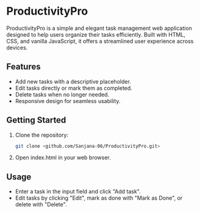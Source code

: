 # ProductivityPro

ProductivityPro is a simple and elegant task management web application designed to help users organize their tasks efficiently. Built with HTML, CSS, and vanilla JavaScript, it offers a streamlined user experience across devices.

## Features

- Add new tasks with a descriptive placeholder.
- Edit tasks directly or mark them as completed.
- Delete tasks when no longer needed.
- Responsive design for seamless usability.

## Getting Started

1. Clone the repository:
   ``` sh
   git clone <github.com/Sanjana-06/ProductivityPro.git>
   ```
2. Open index.html in your web browser.

## Usage
- Enter a task in the input field and click "Add task".
- Edit tasks by clicking "Edit", mark as done with "Mark as Done", or delete with "Delete".

